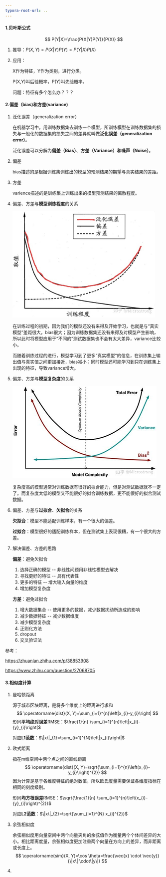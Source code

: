 ```yaml
---
typora-root-url: ..
---
```


#### 1.贝叶斯公式

$$
P(Y|X)=\frac{P(X|Y)P(Y)}{P(X)}
$$

1. 推导：$P(X,Y)=P(X|Y)P(Y)=P(Y|X)P(X)$

2. 应用：

   X作为特征，Y作为类别，进行分类。

   P(X,Y)叫后验概率，P(Y)叫先验概率。

   问题：特征有多个怎么办？？？




#### 2.偏差（bias)和方差(variance)

1. 泛化误差（generalization error）

   在机器学习中，用训练数据集去训练一个模型，所训练模型在训练数据集的损失与一般化的数据集的损失之间的差异就叫做**泛化误差（generalization error）**。

   泛化误差可以分解为**偏差（Bias）**、**方差（Variance）**和**噪声（Noise）**。

2. 偏差

   bias描述的是根据训练集训练出的模型的预测结果的期望与真实结果的差距。

3. 方差

   varience描述的是训练集上训练出来的模型预测结果的离散程度。

4. 偏差、方差与**模型训练程度**的关系

   <img src="/img/v2-7f56516f55463656e81d55edc5c069e8_r.jpg" alt="preview" style="zoom: 80%;" />

   在训练过程的初期，因为我们的模型还没有来得及开始学习，也就是与“真实模型”差距很大，bias很大；因为训练数据集还没有来得及对模型产生影响，所以此时将模型应用于“不同的”测试数据集也不会有太大差异，variance比较小。
   
   而随着训练过程的进行，模型学习到了更多“真实模型“的信息，在训练集上输出值与真实值之间更加接近，bias减小；同时模型还可能学习到只在训练集上出现的特征，导致variance增大。
   
5. 偏差、方差与**模型复杂度**的关系

   ![img](/img/v2-1c8804f2885d07958a55c50164e74b43_hd.jpg)

   复杂度高的模型通常对训练数据有很好的拟合能力，但是对测试数据就不一定了。而复杂度太低的模型又不能很好的拟合训练数据，更不能很好的拟合测试数据。

6. 偏差、方差与**过拟合**、**欠拟合**的关系

   **欠拟合**：模型不能适配训练样本，有一个很大的偏差。

   **过拟合**：模型很好的适配训练样本，但在测试集上表现很糟，有一个很大的方差。

7. 解决偏差、方差的思路

   **偏差**：避免欠拟合

   1. 选择正确的模型 -- 非线性问题用非线性模型去解决
   2. 寻找更好的特征 -- 具有代表性
   3. 更多的特征 -- 增大输入向量的维度
   4. 增加模型复杂度

   **方差**：避免过拟合

   1. 增大数据集合 -- 使用更多的数据，减少数据扰动所造成的影响
   2. 减少数据特征 -- 减少数据维度
   3. 减少模型复杂度
   4. 正则化方法
   5. dropout
   6. 交叉验证法

参考：

https://zhuanlan.zhihu.com/p/38853908

https://www.zhihu.com/question/27068705



#### 3.相似度计算

1. 曼哈顿距离

   源于城市区块距离，是将多个维度上的距离进行求和
   $$
   \operatorname{dist}(X, Y)=\sum_{i=1}^{n}\left|x_{i}-y_{i}\right|
   $$
   形同**平均绝对误差**RMSE：$\frac{1}{n} \sum_{i=1}^{n}\left|x_{i}-{y}_{i}\right|$

   对应**L1范数**：$\|x\|_{1}=\sum_{i=1}^{N}\left|x_{i}\right|$

2. 欧式距离

   指在m维空间中两个点之间的直线距离
   $$
   \operatorname{dist}(X, Y)=\sqrt{\sum_{i=1}^{n}\left(x_{i}-y_{i}\right)^{2}}
   $$
   因为计算是基于各维度特征的绝对数值，所以欧氏度量需要保证各维度指标在相同的刻度级别。

   形同**均方根误差**RMSE：$\sqrt{\frac{1}{n} \sum_{i=1}^{n}\left(x_{i}-{y}_{i}\right)^{2}}$

   对应**L2范数**：$\|x\|_{2}=\sqrt{\sum_{i=1}^{N} x_{i}^{2}}$

3. 余弦相似度

   余弦相似度用向量空间中两个向量夹角的余弦值作为衡量两个个体间差异的大小。相比距离度量，余弦相似度更加注重两个向量在方向上的差异，而非距离或长度上。
   $$
   \operatorname{sim}(X, Y)=\cos \theta=\frac{\vec{x} \cdot \vec{y}}{\|x\| \cdot\|y\|}
   $$

4. 